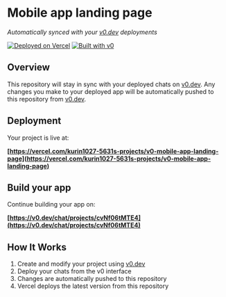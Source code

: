 # Mobile app landing page

*Automatically synced with your [v0.dev](https://v0.dev) deployments*

[![Deployed on Vercel](https://img.shields.io/badge/Deployed%20on-Vercel-black?style=for-the-badge&logo=vercel)](https://vercel.com/kurin1027-5631s-projects/v0-mobile-app-landing-page)
[![Built with v0](https://img.shields.io/badge/Built%20with-v0.dev-black?style=for-the-badge)](https://v0.dev/chat/projects/cvNf06tMTE4)

## Overview

This repository will stay in sync with your deployed chats on [v0.dev](https://v0.dev).
Any changes you make to your deployed app will be automatically pushed to this repository from [v0.dev](https://v0.dev).

## Deployment

Your project is live at:

**[https://vercel.com/kurin1027-5631s-projects/v0-mobile-app-landing-page](https://vercel.com/kurin1027-5631s-projects/v0-mobile-app-landing-page)**

## Build your app

Continue building your app on:

**[https://v0.dev/chat/projects/cvNf06tMTE4](https://v0.dev/chat/projects/cvNf06tMTE4)**

## How It Works

1. Create and modify your project using [v0.dev](https://v0.dev)
2. Deploy your chats from the v0 interface
3. Changes are automatically pushed to this repository
4. Vercel deploys the latest version from this repository
